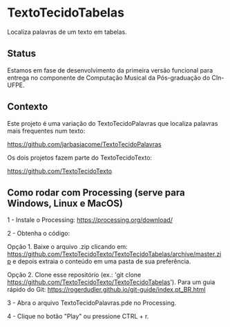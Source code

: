 # TextoTecidoTabelas
Localiza palavras de um texto em tabelas.

## Status
Estamos em fase de desenvolvimento da primeira versão funcional para entrega no componente de Computação Musical da Pós-graduação do CIn-UFPE.

## Contexto
Este projeto é uma variação do TextoTecidoPalavras que localiza palavras mais frequentes num texto:

https://github.com/jarbasjacome/TextoTecidoPalavras

Os dois projetos fazem parte do TextoTecidoTexto:

https://github.com/TextoTecidoTexto

## Como rodar com Processing (serve para Windows, Linux e MacOS)

1 - Instale o Processing: https://processing.org/download/

2 - Obtenha o código:

Opção 1. Baixe o arquivo .zip clicando em: https://github.com/TextoTecidoTexto/TextoTecidoTabelas/archive/master.zip e depois extraia o conteúdo em uma pasta de sua preferência.

Opção 2. Clone esse repositório (ex.: 'git clone https://github.com/TextoTecidoTexto/TextoTecidoTabelas'). Para um guia rápido do Git: https://rogerdudler.github.io/git-guide/index.pt_BR.html 

3 - Abra o arquivo TextoTecidoPalavras.pde no Processing.

4 - Clique no botão "Play" ou pressione CTRL + r.
